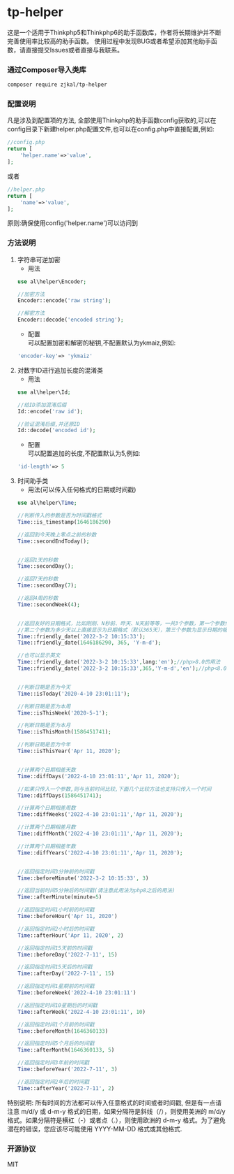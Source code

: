# tp-helper

这是一个适用于Thinkphp5和Thinkphp6的助手函数库，作者将长期维护并不断完善使用率比较高的助手函数。
使用过程中发现BUG或者希望添加其他助手函数，请直接提交Issues或者直接与我联系。

### 通过Composer导入类库

```bash
composer require zjkal/tp-helper
```

### 配置说明

凡是涉及到配置项的方法, 全部使用Thinkphp的助手函数config获取的,可以在config目录下新建helper.php配置文件,也可以在config.php中直接配置,例如:

```php
//config.php
return [
    'helper.name'=>'value',
];
```

或者

```php
//helper.php
return [
    'name'=>'value',
];
```

原则:确保使用config('helper.name')可以访问到

### 方法说明

1. 字符串可逆加密
    * 用法
    ```php
    use al\helper\Encoder;
    
    //加密方法
    Encoder::encode('raw string');
    
    //解密方法
    Encoder::decode('encoded string');
    ```
    * 配置  
      可以配置加密和解密的秘钥,不配置默认为ykmaiz,例如:
    ```php
    'encoder-key'=> 'ykmaiz'
    ```
2. 对数字ID进行追加长度的混淆类
    * 用法
    ```php
    use al\helper\Id;
    
    //给ID添加混淆后缀
    Id::encode('raw id');
    
    //验证混淆后缀,并还原ID
    Id::decode('encoded id');
    ```
    * 配置  
      可以配置追加的长度,不配置默认为5,例如:
    ```php
    'id-length'=> 5
    ```
3. 时间助手类
    * 用法(可以传入任何格式的日期或时间戳)
    ```php
    use al\helper\Time;
    
    //判断传入的参数是否为时间戳格式
    Time::is_timestamp(1646186290)
   
    //返回到今天晚上零点之前的秒数
    Time::secondEndToday();
   
   
    //返回1天的秒数
    Time::secondDay();
   
    //返回7天的秒数
    Time::secondDay(7);
   
    //返回4周的秒数
    Time::secondWeek(4);
   
   
    //返回友好的日期格式，比如刚刚、N秒前、昨天、N天前等等，一共3个参数，第一个参数传入字符串类型的时间或者时间戳都可以，
    //第二个参数为多少天以上直接显示为日期格式（默认365天），第三个参数为显示日期的格式，与PHP自带的date函数的格式化规则一致
    Time::friendly_date('2022-3-2 10:15:33');
    Time::friendly_date(1646186290, 365, 'Y-m-d');
   
    //也可以显示英文
    Time::friendly_date('2022-3-2 10:15:33',lang:'en');//php>8.0的用法
    Time::friendly_date('2022-3-2 10:15:33',365,'Y-m-d','en');//php<8.0需要写全参数
   
   
    //判断日期是否为今天
    Time::isToday('2020-4-10 23:01:11');
    
    //判断日期是否为本周
    Time::isThisWeek('2020-5-1');
    
    //判断日期是否为本月
    Time::isThisMonth(1586451741);
    
    //判断日期是否为今年
    Time::isThisYear('Apr 11, 2020');
   
   
    //计算两个日期相差天数
    Time::diffDays('2022-4-10 23:01:11','Apr 11, 2020');
   
    //如果只传入一个参数,则与当前时间比较,下面几个比较方法也支持只传入一个时间
    Time::diffDays(1586451741);
   
    //计算两个日期相差周数
    Time::diffWeeks('2022-4-10 23:01:11','Apr 11, 2020');
   
    //计算两个日期相差月数
    Time::diffMonth('2022-4-10 23:01:11','Apr 11, 2020');
   
    //计算两个日期相差年数
    Time::diffYears('2022-4-10 23:01:11','Apr 11, 2020');
   
   
    //返回指定时间3分钟前的时间戳
    Time::beforeMinute('2022-3-2 10:15:33', 3)
   
    //返回当前时间5分钟后的时间戳(请注意此用法为php8之后的用法)
    Time::afterMinute(minute=5)
   
    //返回指定时间1小时前的时间戳
    Time::beforeHour('Apr 11, 2020')
   
    //返回指定时间2小时后的时间戳
    Time::afterHour('Apr 11, 2020', 2)
   
    //返回指定时间15天前的时间戳
    Time::beforeDay('2022-7-11', 15)
   
    //返回指定时间15天后的时间戳
    Time::afterDay('2022-7-11', 15)
   
    //返回指定时间1星期前的时间戳
    Time::beforeWeek('2022-4-10 23:01:11')
   
    //返回指定时间10星期后的时间戳
    Time::afterWeek('2022-4-10 23:01:11', 10)
   
    //返回指定时间1个月前的时间戳
    Time::beforeMonth(1646360133)
   
    //返回指定时间5个月后的时间戳
    Time::afterMonth(1646360133, 5)
   
    //返回指定时间3年前的时间戳
    Time::beforeYear('2022-7-11', 3)
   
    //返回指定时间2年后的时间戳
    Time::afterYear('2022-7-11', 2)
   
   
    ```

特别说明: 所有时间的方法都可以传入任意格式的时间或者时间戳, 但是有一点请注意 m/d/y 或 d-m-y 格式的日期，如果分隔符是斜线（/），则使用美洲的 m/d/y 格式。如果分隔符是横杠（-）或者点（.），则使用欧洲的 d-m-y 格式。为了避免潜在的错误，您应该尽可能使用 YYYY-MM-DD 格式或其他格式.

### 开源协议

MIT